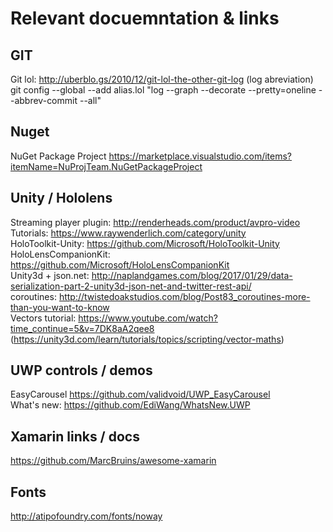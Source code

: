 # Relevant docuemntation & links

## GIT
Git lol: http://uberblo.gs/2010/12/git-lol-the-other-git-log (log abreviation)  
git config --global --add alias.lol "log --graph --decorate --pretty=oneline --abbrev-commit --all"  

## Nuget
NuGet Package Project https://marketplace.visualstudio.com/items?itemName=NuProjTeam.NuGetPackageProject

## Unity / Hololens
Streaming player plugin: http://renderheads.com/product/avpro-video  
Tutorials: https://www.raywenderlich.com/category/unity  
HoloToolkit-Unity: https://github.com/Microsoft/HoloToolkit-Unity  
HoloLensCompanionKit: https://github.com/Microsoft/HoloLensCompanionKit  
Unity3d + json.net: http://naplandgames.com/blog/2017/01/29/data-serialization-part-2-unity3d-json-net-and-twitter-rest-api/  
coroutines: http://twistedoakstudios.com/blog/Post83_coroutines-more-than-you-want-to-know  
Vectors tutorial: https://www.youtube.com/watch?time_continue=5&v=7DK8aA2qee8 (https://unity3d.com/learn/tutorials/topics/scripting/vector-maths)  

## UWP controls / demos
EasyCarousel https://github.com/validvoid/UWP_EasyCarousel  
What's new: https://github.com/EdiWang/WhatsNew.UWP  

## Xamarin links / docs
https://github.com/MarcBruins/awesome-xamarin

## Fonts
http://atipofoundry.com/fonts/noway
